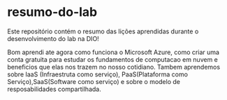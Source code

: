 # resumo-do-lab
Este repositório contém o resumo das lições aprendidas durante o desenvolvimento do lab na DIO!

Bom aprendi ate agora como funciona o Microsoft Azure, como criar uma conta gratuita para estudar os fundamentos de computacao em nuvem e beneficios que elas nos trazem no nosso cotidiano.
Tambem aprendemos sobre IaaS (Infraestruta como serviço), PaaS(Plataforma como Serviço),SaaS(Software como serviço) e sobre o modelo de resposabilidades compartilhada.
